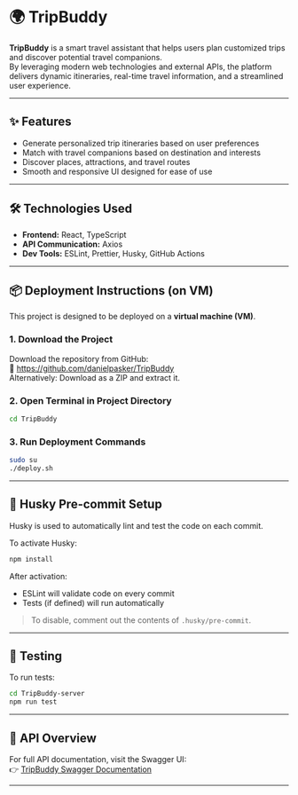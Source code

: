 # 🌍 TripBuddy

**TripBuddy** is a smart travel assistant that helps users plan customized trips and discover potential travel companions.  
By leveraging modern web technologies and external APIs, the platform delivers dynamic itineraries, real-time travel information, and a streamlined user experience.

---

## ✨ Features

- Generate personalized trip itineraries based on user preferences  
- Match with travel companions based on destination and interests  
- Discover places, attractions, and travel routes  
- Smooth and responsive UI designed for ease of use

---

## 🛠️ Technologies Used

- **Frontend:** React, TypeScript 
- **API Communication:** Axios  
- **Dev Tools:** ESLint, Prettier, Husky, GitHub Actions

---

## 📦 Deployment Instructions (on VM)

This project is designed to be deployed on a **virtual machine (VM)**.

### 1. Download the Project

Download the repository from GitHub:  
🔗 https://github.com/danielpasker/TripBuddy  
Alternatively: Download as a ZIP and extract it.

### 2. Open Terminal in Project Directory

```bash
cd TripBuddy
```

### 3. Run Deployment Commands

```bash
sudo su
./deploy.sh
```

---

## 🧩 Husky Pre-commit Setup

Husky is used to automatically lint and test the code on each commit.

To activate Husky:

```bash
npm install
```

After activation:

- ESLint will validate code on every commit  
- Tests (if defined) will run automatically

> To disable, comment out the contents of `.husky/pre-commit`.

---

## 🧪 Testing

To run tests:

```bash
cd TripBuddy-server
npm run test
```

---

## 🔌 API Overview

For full API documentation, visit the Swagger UI:  
👉 [TripBuddy Swagger Documentation](https://trip-buddy.cs.colman.ac.il/api-docs/)

---